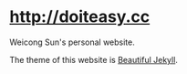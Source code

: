 # http://doiteasy.cc
Weicong Sun's personal website.

The theme of this website is [Beautiful Jekyll](http://deanattali.com/beautiful-jekyll/).